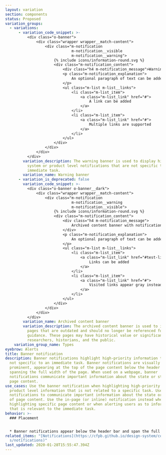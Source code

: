 ```yaml
---
layout: variation
section: components
status: Proposed
variation_groups:
  - variations:
      - variation_code_snippet: >-
          <div class="o-banner">
              <div class="wrapper wrapper__match-content">
                  <div class="m-notification
                              m-notification__visible
                              m-notification__warning">
                      {% include icons/information-round.svg %}
                      <div class="m-notification_content">
                          <div class="h4 m-notification_message">Warning banner with a notification</div>
                          <p class="m-notification_explanation">
                              An optional paragraph of text can be added to explain the purpose of the warning banner.
                          </p>
                          <ul class="m-list m-list__links">
                              <li class="m-list_item">
                                  <a class="m-list_link" href="#">
                                      A link can be added
                                  </a>
                              </li>
                              <li class="m-list_item">
                                  <a class="m-list_link" href="#">
                                      Multiple links are supported
                                  </a>
                              </li>
                          </ul>
                      </div>
                  </div>
              </div>
          </div>
        variation_description: The warning banner is used to display high-priority
          system or product level notifications that are not specific to an
          immediate task.
        variation_name: Warning banner
      - variation_is_deprecated: false
        variation_code_snippet: >-
          <div class="o-banner o-banner__dark">
              <div class="wrapper wrapper__match-content">
                  <div class="m-notification
                              m-notification__warning
                              m-notification__visible">
                      {% include icons/information-round.svg %}
                      <div class="m-notification_content">
                          <div class="h4 m-notification_message">
                              Archived content banner with notification
                          </div>
                          <p class="m-notification_explanation">
                              An optional paragraph of text can be added to explain the purpose of the archived content banner.
                          </p>
                          <ul class="m-list m-list__links">
                              <li class="m-list_item">
                                  <a class="m-list_link" href="#test-link">
                                      Links can be added
                                  </a>
                              </li>
                              <li class="m-list_item">
                                  <a class="m-list_link" href="#">
                                      Visited links appear gray instead of white
                                  </a>
                              </li>
                          </ul>
                      </div>
                  </div>
              </div>
          </div>
        variation_name: Archived content banner
        variation_description: The archived content banner is used to identify website
          pages that are outdated and should no longer be referenced for
          guidance. These pages may have historical value or significance to
          researchers, historians, and the public.
    variation_group_name: Types
eyebrow: Alerts
title: Banner notification
description: Banner notifications highlight high-priority information that is
  not specific to an immediate task. Banner notifications are visually
  prominent, appearing at the top of the page content below the header bar and
  spanning the full width of the page. When used on a webpage, banner
  notifications communicate important information about the state or status of
  page content.
use_cases: Use the banner notification when highlighting high-priority system or
  product level information that is not related to a specific task. Use banner
  notifications to communicate important information about the state or status
  of page content. Use the in-page (or inline) notification instead when
  highlighting specific page content or when alerting users as to information
  that is relevant to the immediate task.
behavior: >-
  ### Placement


  * Banner notifications appear below the header bar and span the full width of the page
related_items: "[N﻿otifications](https://cfpb.github.io/design-system/component\
  s/notifications)"
last_updated: 2020-01-28T15:55:47.394Z
---
```

